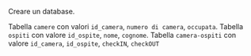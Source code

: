 
Creare un database.

Tabella `camere` con valori `id_camera`, `numero di camera`, `occupata`.
Tabella `ospiti` con valore `id_ospite`, `nome`, `cognome`.
Tabella `camera-ospiti` con valore `id_camera`, `id_ospite`, `checkIN`, `checkOUT`

